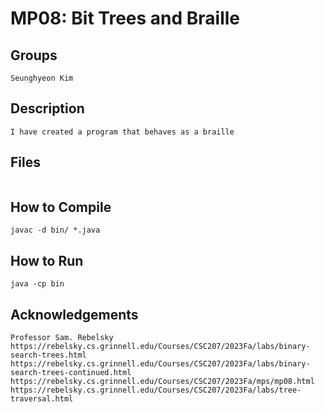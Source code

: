 # MP08: Bit Trees and Braille

## Groups
```
Seunghyeon Kim
```

## Description
```
I have created a program that behaves as a braille
```

## Files
```

```

## How to Compile
```
javac -d bin/ *.java
```

## How to Run
```
java -cp bin 
```

## Acknowledgements
```
Professor Sam. Rebelsky
https://rebelsky.cs.grinnell.edu/Courses/CSC207/2023Fa/labs/binary-search-trees.html
https://rebelsky.cs.grinnell.edu/Courses/CSC207/2023Fa/labs/binary-search-trees-continued.html
https://rebelsky.cs.grinnell.edu/Courses/CSC207/2023Fa/mps/mp08.html
https://rebelsky.cs.grinnell.edu/Courses/CSC207/2023Fa/labs/tree-traversal.html
```
